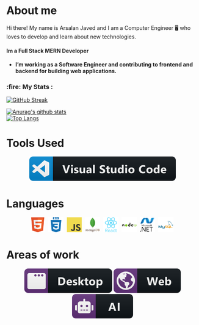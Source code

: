 # About me
Hi there! My name is Arsalan Javed and I am a Computer Engineer 🖥️ who loves to develop and learn about new technologies.
<br>
<h4>Im a Full Stack MERN Developer <h4>
  <ul>
  <li>I’m working as a Software Engineer and contributing to frontend and backend for building web applications.</li>
</ul>
  <h3>:fire: My Stats :</h3>
  
 [![GitHub Streak](http://github-readme-streak-stats.herokuapp.com?user=Arsalan40&theme=dark&background=000000)](https://git.io/streak-stats)


[![Anurag's github stats](https://github-readme-stats.vercel.app/api?username=Arsalan40&theme=github_dark)](https://github.com/anuraghazra/github-readme-stats)
<br>
[![Top Langs](https://github-readme-stats.vercel.app/api/top-langs/?username=Arsalan40&theme=github_dark)](https://github.com/anuraghazra/github-readme-stats)
<br>
  # Tools Used

<p align="center">
<a>
    <img src="https://github.com/MikeCodesDotNET/ColoredBadges/blob/master/svg/dev/tools/visualstudio_code.svg" alt="example badge" style="vertical-align:top margin:6px 4px">
  </a>
  </p>
  
   # Languages
  <p align="center">
    <a>
     <img src="https://github.com/devicons/devicon/blob/master/icons/html5/html5-original.svg" title="HTML5" alt="HTML" width="40" height="40"/>&nbsp;
  <img src="https://github.com/devicons/devicon/blob/master/icons/css3/css3-plain-wordmark.svg"  title="CSS3" alt="CSS" width="40" height="40"/>&nbsp;
  <img src="https://github.com/devicons/devicon/blob/master/icons/javascript/javascript-original.svg" title="JavaScript" alt="JavaScript" width="40" height="40"/>&nbsp;
    <img src="https://github.com/devicons/devicon/blob/master/icons/mongodb/mongodb-original-wordmark.svg" title="MongoDB"  alt="MongoDB" width="40" height="40"/>&nbsp;
     <img src="https://github.com/devicons/devicon/blob/master/icons/react/react-original-wordmark.svg" title="React" alt="React" width="40" height="40"/>&nbsp;
    <img src="https://github.com/devicons/devicon/blob/master/icons/nodejs/nodejs-original-wordmark.svg" title="NodeJS" alt="NodeJS" width="40" height="40"/>&nbsp;
        <img src="https://github.com/devicons/devicon/blob/master/icons/dot-net/dot-net-original-wordmark.svg" title="DotNet" alt="DotNet" width="40" height="40"/>&nbsp;
  <img src="https://github.com/devicons/devicon/blob/master/icons/mysql/mysql-original-wordmark.svg" title="MySQL"  alt="MySQL" width="40" height="40"/>&nbsp;
  </a>
  </p>
  
  # Areas of work
<p align="center">
<a>
    <img src="https://github.com/MikeCodesDotNET/ColoredBadges/raw/master/svg/dev/misc/desktop.svg" alt="example badge" style="vertical-align:top margin:6px 4px">
  </a>
<a>
    <img src="https://github.com/MikeCodesDotNET/ColoredBadges/blob/master/svg/dev/misc/web.svg" alt="example badge" style="vertical-align:top margin:6px 4px">
  </a>
  <a>
    <img src="https://github.com/MikeCodesDotNET/ColoredBadges/blob/master/svg/dev/misc/ai.svg" alt="example badge" style="vertical-align:top margin:6px 4px">
  </a>
  </p>


